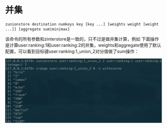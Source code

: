 # 并集

```text
zunionstore destination numkeys key [key ...] [weights weight [weight ...]] [aggregate sum|min|max]
```

该命令的所有参数和zinterstore是一致的，只不过是做并集计算，例如 下面操作是计算user:ranking:1和user:ranking:2的并集，weights和aggregate使用了默认配置，可以看到目标键user:ranking:1\_union\_2对分值做了sum操作：

![](../../.gitbook/assets/image%20%2875%29.png)

